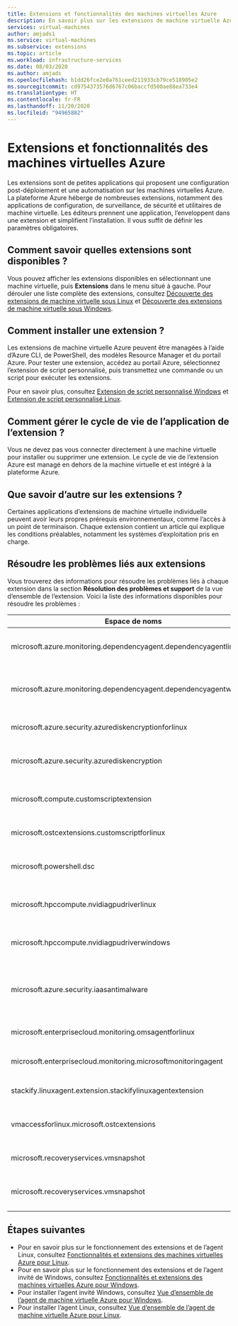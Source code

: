 ```yaml
---
title: Extensions et fonctionnalités des machines virtuelles Azure
description: En savoir plus sur les extensions de machine virtuelle Azure
services: virtual-machines
author: amjads1
ms.service: virtual-machines
ms.subservice: extensions
ms.topic: article
ms.workload: infrastructure-services
ms.date: 08/03/2020
ms.author: amjads
ms.openlocfilehash: b1dd26fce2e0a761ceed211933cb79ce518905e2
ms.sourcegitcommit: cd9754373576d6767c06baccfd500ae88ea733e4
ms.translationtype: HT
ms.contentlocale: fr-FR
ms.lasthandoff: 11/20/2020
ms.locfileid: "94965882"
---
```

# <a name="azure-virtual-machine-extensions-and-features"></a>Extensions et fonctionnalités des machines virtuelles Azure
Les extensions sont de petites applications qui proposent une configuration post-déploiement et une automatisation sur les machines virtuelles Azure. La plateforme Azure héberge de nombreuses extensions, notamment des applications de configuration, de surveillance, de sécurité et utilitaires de machine virtuelle. Les éditeurs prennent une application, l’enveloppent dans une extension et simplifient l’installation. Il vous suffit de définir les paramètres obligatoires. 

## <a name="how-can-i-find-what-extensions-are-available"></a>Comment savoir quelles extensions sont disponibles ?
Vous pouvez afficher les extensions disponibles en sélectionnant une machine virtuelle, puis **Extensions** dans le menu situé à gauche. Pour dérouler une liste complète des extensions, consultez [Découverte des extensions de machine virtuelle sous Linux](features-linux.md) et [Découverte des extensions de machine virtuelle sous Windows](features-windows.md).

## <a name="how-can-i-install-an-extension"></a>Comment installer une extension ?
Les extensions de machine virtuelle Azure peuvent être managées à l’aide d’Azure CLI, de PowerShell, des modèles Resource Manager et du portail Azure. Pour tester une extension, accédez au portail Azure, sélectionnez l’extension de script personnalisé, puis transmettez une commande ou un script pour exécuter les extensions.

Pour en savoir plus, consultez [Extension de script personnalisé Windows](custom-script-windows.md) et [Extension de script personnalisé Linux](custom-script-linux.md).

## <a name="how-do-i-manage-extension-application-lifecycle"></a>Comment gérer le cycle de vie de l’application de l’extension ?
Vous ne devez pas vous connecter directement à une machine virtuelle pour installer ou supprimer une extension. Le cycle de vie de l’extension Azure est managé en dehors de la machine virtuelle et est intégré à la plateforme Azure.

## <a name="anything-else-i-should-be-thinking-about-for-extensions"></a>Que savoir d’autre sur les extensions ?
Certaines applications d’extensions de machine virtuelle individuelle peuvent avoir leurs propres prérequis environnementaux, comme l’accès à un point de terminaison. Chaque extension contient un article qui explique les conditions préalables, notamment les systèmes d’exploitation pris en charge.

## <a name="troubleshoot-extensions"></a>Résoudre les problèmes liés aux extensions

Vous trouverez des informations pour résoudre les problèmes liés à chaque extension dans la section **Résolution des problèmes et support** de la vue d’ensemble de l’extension. Voici la liste des informations disponibles pour résoudre les problèmes :

| Espace de noms | Dépannage |
|-----------|-----------------|
| microsoft.azure.monitoring.dependencyagent.dependencyagentlinux | [Azure Monitor Dependency pour Linux](agent-dependency-linux.md#troubleshoot-and-support) |
| microsoft.azure.monitoring.dependencyagent.dependencyagentwindows | [Azure Monitor Dependency pour Windows](agent-dependency-windows.md#troubleshoot-and-support) |
| microsoft.azure.security.azurediskencryptionforlinux | [Azure Disk Encryption pour Linux](azure-disk-enc-linux.md#troubleshoot-and-support) |
| microsoft.azure.security.azurediskencryption | [Azure Disk Encryption pour Windows](azure-disk-enc-windows.md#troubleshoot-and-support) |
| microsoft.compute.customscriptextension | [Script personnalisé pour Windows](custom-script-windows.md#troubleshoot-and-support) |
| microsoft.ostcextensions.customscriptforlinux | [Desired State Configuration pour Linux](dsc-linux.md#troubleshoot-and-support) |
| microsoft.powershell.dsc | [Desired State Configuration pour Windows](dsc-windows.md#troubleshoot-and-support) |
| microsoft.hpccompute.nvidiagpudriverlinux | [Extension du pilote GPU NVIDIA pour Linux](hpccompute-gpu-linux.md#troubleshoot-and-support) |
| microsoft.hpccompute.nvidiagpudriverwindows | [Extension du pilote GPU NVIDIA pour Windows](hpccompute-gpu-windows.md#troubleshoot-and-support) |
| microsoft.azure.security.iaasantimalware | [Extension anti-programme malveillant pour Windows](iaas-antimalware-windows.md#troubleshoot-and-support) |
| microsoft.enterprisecloud.monitoring.omsagentforlinux | [Azure Monitor pour Linux](oms-linux.md#troubleshoot-and-support)
| microsoft.enterprisecloud.monitoring.microsoftmonitoringagent | [Azure Monitor pour Windows](oms-windows.md#troubleshoot-and-support) |
| stackify.linuxagent.extension.stackifylinuxagentextension | [Stackify Retrace pour Linux](stackify-retrace-linux.md#troubleshoot-and-support) |
| vmaccessforlinux.microsoft.ostcextensions | [Réinitialiser un mot de passe sous Linux](vmaccess.md#troubleshoot-and-support) |
| microsoft.recoveryservices.vmsnapshot | [Capture instantanée pour Linux](vmsnapshot-linux.md#troubleshoot-and-support) |
| microsoft.recoveryservices.vmsnapshot | [Capture instantanée pour Windows](vmsnapshot-windows.md#troubleshoot-and-support) |


## <a name="next-steps"></a>Étapes suivantes
* Pour en savoir plus sur le fonctionnement des extensions et de l’agent Linux, consultez [Fonctionnalités et extensions des machines virtuelles Azure pour Linux](features-linux.md).
* Pour en savoir plus sur le fonctionnement des extensions et de l’agent invité de Windows, consultez [Fonctionnalités et extensions des machines virtuelles Azure pour Windows](features-windows.md).  
* Pour installer l’agent invité Windows, consultez [Vue d’ensemble de l’agent de machine virtuelle Azure pour Windows](agent-windows.md).  
* Pour installer l’agent Linux, consultez [Vue d’ensemble de l’agent de machine virtuelle Azure pour Linux](agent-linux.md).  

